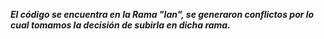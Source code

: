 ***El código se encuentra en la Rama "Ian", se generaron conflictos por lo cual tomamos la decisión de subirla en dicha rama.***

